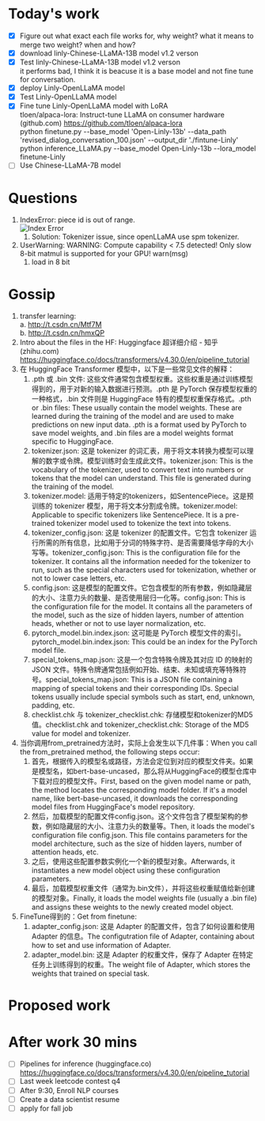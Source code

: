 # Today's work
- [x] Figure out what exact each file works for, why weight? what it means to merge two weight? when and how?  
- [x] download linly-Chinese-LLaMA-13B model v1.2 verson  
- [x] Test linly-Chinese-LLaMA-13B model v1.2 verson  
it performs bad, I think it is beacuse it is a base model and not fine tune for conversation.  
- [x] deploy Linly-OpenLLaMA model  
- [x] Test Linly-OpenLLaMA model  
- [x] Fine tune Linly-OpenLLaMA model with LoRA  
tloen/alpaca-lora: Instruct-tune LLaMA on consumer hardware (github.com)  https://github.com/tloen/alpaca-lora   
python finetune.py     --base_model 'Open-Linly-13b'     --data_path 'revised_dialog_conversation_100.json'     --output_dir './fintune-Linly'  
python inference_LLaMA.py --base_model Open-Linly-13b --lora_model finetune-Linly  
- [ ] Use Chinese-LLaMA-7B model  

# Questions
1. IndexError: piece id is out of range.   
![Index Error](Screenshots/2023-06-13-pic1.jpg)  
    1. Solution: Tokenizer issue, since openLLaMA use spm tokenizer.  
2. UserWarning: WARNING: Compute capability < 7.5 detected! Only slow 8-bit matmul is supported for your GPU! warn(msg)  
    1. load in 8 bit  

# Gossip
1. transfer learning:   
    a. http://t.csdn.cn/Mtf7M   
    b. http://t.csdn.cn/hmxQP  
2. Intro about the files in the HF: Huggingface 超详细介绍 - 知乎 (zhihu.com)  https://huggingface.co/docs/transformers/v4.30.0/en/pipeline_tutorial  
3. 在 HuggingFace Transformer 模型中，以下是一些常见文件的解释：  
    1. .pth 或 .bin 文件: 这些文件通常包含模型权重。这些权重是通过训练模型得到的，用于对新的输入数据进行预测。.pth 是 PyTorch 保存模型权重的一种格式，.bin 文件则是 HuggingFace 特有的模型权重保存格式。.pth or .bin files: These usually contain the model weights. These are learned during the training of the model and are used to make predictions on new input data. .pth is a format used by PyTorch to save model weights, and .bin files are a model weights format specific to HuggingFace.  
    2. tokenizer.json: 这是 tokenizer 的词汇表，用于将文本转换为模型可以理解的数字或令牌。模型训练时会生成此文件。tokenizer.json: This is the vocabulary of the tokenizer, used to convert text into numbers or tokens that the model can understand. This file is generated during the training of the model.  
    3. tokenizer.model: 适用于特定的tokenizers，如SentencePiece。这是预训练的 tokenizer 模型，用于将文本分割成令牌。tokenizer.model: Applicable to specific tokenizers like SentencePiece. It is a pre-trained tokenizer model used to tokenize the text into tokens.  
    4. tokenizer_config.json: 这是 tokenizer 的配置文件。它包含 tokenizer 运行所需的所有信息，比如用于分词的特殊字符、是否需要降低字母的大小写等。tokenizer_config.json: This is the configuration file for the tokenizer. It contains all the information needed for the tokenizer to run, such as the special characters used for tokenization, whether or not to lower case letters, etc.  
    5. config.json: 这是模型的配置文件。它包含模型的所有参数，例如隐藏层的大小、注意力头的数量、是否使用层归一化等。config.json: This is the configuration file for the model. It contains all the parameters of the model, such as the size of hidden layers, number of attention heads, whether or not to use layer normalization, etc.  
    6. pytorch_model.bin.index.json: 这可能是 PyTorch 模型文件的索引。pytorch_model.bin.index.json: This could be an index for the PyTorch model file.  
    7. special_tokens_map.json: 这是一个包含特殊令牌及其对应 ID 的映射的 JSON 文件。特殊令牌通常包括例如开始、结束、未知或填充等特殊符号。special_tokens_map.json: This is a JSON file containing a mapping of special tokens and their corresponding IDs. Special tokens usually include special symbols such as start, end, unknown, padding, etc.  
    8. checklist.chk 与 tokenizer_checklist.chk: 存储模型和tokenizer的MD5值。checklist.chk and tokenizer_checklist.chk: Storage of the MD5 value for model and tokenizer.    
4. 当你调用from_pretrained方法时，实际上会发生以下几件事：When you call the from_pretrained method, the following steps occur:  
    1. 首先，根据传入的模型名或路径，方法会定位到对应的模型文件夹。如果是模型名，如bert-base-uncased，那么将从HuggingFace的模型仓库中下载对应的模型文件。First, based on the given model name or path, the method locates the corresponding model folder. If it's a model name, like bert-base-uncased, it downloads the corresponding model files from HuggingFace's model repository.  
    2. 然后，加载模型的配置文件config.json。这个文件包含了模型架构的参数，例如隐藏层的大小、注意力头的数量等。Then, it loads the model's configuration file config.json. This file contains parameters for the model architecture, such as the size of hidden layers, number of attention heads, etc.  
    3. 之后，使用这些配置参数实例化一个新的模型对象。Afterwards, it instantiates a new model object using these configuration parameters.  
    4. 最后，加载模型权重文件（通常为.bin文件），并将这些权重赋值给新创建的模型对象。Finally, it loads the model weights file (usually a .bin file) and assigns these weights to the newly created model object.  
5. FineTune得到的：Get from finetune:  
    1. adapter_config.json: 这是 Adapter 的配置文件，包含了如何设置和使用 Adapter 的信息。The configutration file of Adapter, containing about how to set and use information of Adapter.  
    2. adapter_model.bin: 这是 Adapter 的权重文件，保存了 Adapter 在特定任务上训练得到的权重。The weight file of Adapter, which stores the weights that trained on special task.  

# Proposed work  

# After work 30 mins
- [ ] Pipelines for inference (huggingface.co)  https://huggingface.co/docs/transformers/v4.30.0/en/pipeline_tutorial  
- [ ] Last week leetcode contest q4  
- [ ] After 9:30, Enroll NLP courses  
- [ ] Create a data scientist resume  
- [ ] apply for fall job  
